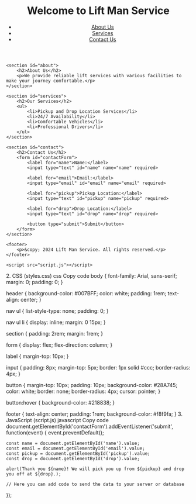 <!DOCTYPE html>
<html lang="en">
<head>
    <meta charset="UTF-8">
    <meta name="viewport" content="width=device-width, initial-scale=1.0">
    <title>Lift Man Service</title>
    <link rel="stylesheet" href="styles.css">
</head>
<body>
    <header>
        <h1>Welcome to Lift Man Service</h1>
        <nav>
            <ul>
                <li><a href="#about">About Us</a></li>
                <li><a href="#services">Services</a></li>
                <li><a href="#contact">Contact Us</a></li>
            </ul>
        </nav>
    </header>

    <section id="about">
        <h2>About Us</h2>
        <p>We provide reliable lift services with various facilities to make your journey comfortable.</p>
    </section>

    <section id="services">
        <h2>Our Services</h2>
        <ul>
            <li>Pickup and Drop Location Services</li>
            <li>24/7 Availability</li>
            <li>Comfortable Vehicles</li>
            <li>Professional Drivers</li>
        </ul>
    </section>

    <section id="contact">
        <h2>Contact Us</h2>
        <form id="contactForm">
            <label for="name">Name:</label>
            <input type="text" id="name" name="name" required>
            
            <label for="email">Email:</label>
            <input type="email" id="email" name="email" required>
            
            <label for="pickup">Pickup Location:</label>
            <input type="text" id="pickup" name="pickup" required>

            <label for="drop">Drop Location:</label>
            <input type="text" id="drop" name="drop" required>
            
            <button type="submit">Submit</button>
        </form>
    </section>

    <footer>
        <p>&copy; 2024 Lift Man Service. All rights reserved.</p>
    </footer>

    <script src="script.js"></script>
</body>
</html>
2. CSS (styles.css)
css
Copy code
body {
    font-family: Arial, sans-serif;
    margin: 0;
    padding: 0;
}

header {
    background-color: #007BFF;
    color: white;
    padding: 1rem;
    text-align: center;
}

nav ul {
    list-style-type: none;
    padding: 0;
}

nav ul li {
    display: inline;
    margin: 0 15px;
}

section {
    padding: 2rem;
    margin: 1rem;
}

form {
    display: flex;
    flex-direction: column;
}

label {
    margin-top: 10px;
}

input {
    padding: 8px;
    margin-top: 5px;
    border: 1px solid #ccc;
    border-radius: 4px;
}

button {
    margin-top: 10px;
    padding: 10px;
    background-color: #28A745;
    color: white;
    border: none;
    border-radius: 4px;
    cursor: pointer;
}

button:hover {
    background-color: #218838;
}

footer {
    text-align: center;
    padding: 1rem;
    background-color: #f8f9fa;
}
3. JavaScript (script.js)
javascript
Copy code
document.getElementById('contactForm').addEventListener('submit', function(event) {
    event.preventDefault();
    
    const name = document.getElementById('name').value;
    const email = document.getElementById('email').value;
    const pickup = document.getElementById('pickup').value;
    const drop = document.getElementById('drop').value;

    alert(Thank you ${name}! We will pick you up from ${pickup} and drop you off at ${drop}.);
    
    // Here you can add code to send the data to your server or database
});
